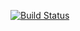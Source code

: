 [![Build Status](https://travis-ci.com/Thandile96/greetings-webapp.svg?branch=master)](https://travis-ci.com/Thandile96/greetings-webapp)